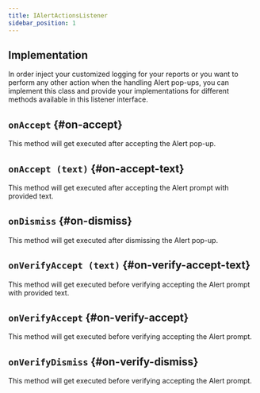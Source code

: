 ```yaml
---
title: IAlertActionsListener
sidebar_position: 1
---
```


## Implementation

In order inject your customized logging for your reports or you want to perform any other action when the handling Alert pop-ups, you can implement this class and provide your implementations for different methods available in this listener interface.

## `onAccept` {#on-accept}

This method will get executed after accepting the Alert pop-up.

## `onAccept (text)` {#on-accept-text}

This method will get executed after accepting the Alert prompt with provided text.

## `onDismiss` {#on-dismiss}

This method will get executed after dismissing the Alert pop-up.

## `onVerifyAccept (text)` {#on-verify-accept-text}

This method will get executed before verifying accepting the Alert prompt with provided text.

## `onVerifyAccept` {#on-verify-accept}

This method will get executed before verifying accepting the Alert prompt.

## `onVerifyDismiss` {#on-verify-dismiss}

This method will get executed before verifying accepting the Alert prompt.
